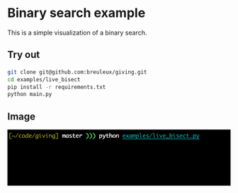 
# Binary search example

This is a simple visualization of a binary search.

## Try out

```bash
git clone git@github.com:breuleux/giving.git
cd examples/live_bisect
pip install -r requirements.txt
python main.py
```

## Image

![bisect](https://github.com/breuleux/giving/raw/media/media/bisect.gif)
